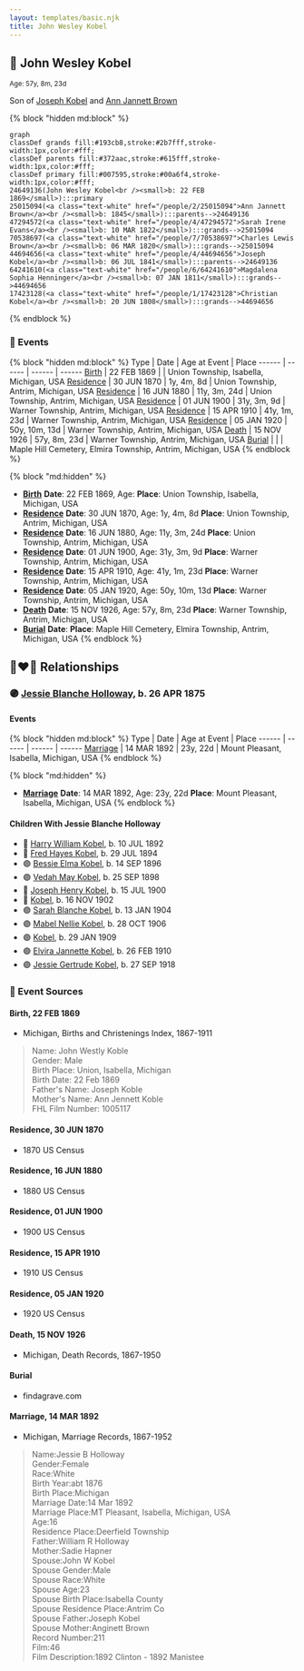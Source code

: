 ```yaml
---
layout: templates/basic.njk
title: John Wesley Kobel
---
```

## 🔵 John Wesley Kobel
<small>Age: 57y, 8m, 23d</small>

Son of [Joseph Kobel](/people/4/44694656) and [Ann Jannett Brown](/people/2/25015094)

{% block "hidden md:block" %}
```mermaid
graph
classDef grands fill:#193cb8,stroke:#2b7fff,stroke-width:1px,color:#fff;
classDef parents fill:#372aac,stroke:#615fff,stroke-width:1px,color:#fff;
classDef primary fill:#007595,stroke:#00a6f4,stroke-width:1px,color:#fff;
24649136(John Wesley Kobel<br /><small>b: 22 FEB 1869</small>):::primary
25015094(<a class="text-white" href="/people/2/25015094">Ann Jannett Brown</a><br /><small>b: 1845</small>):::parents-->24649136
47294572(<a class="text-white" href="/people/4/47294572">Sarah Irene Evans</a><br /><small>b: 10 MAR 1822</small>):::grands-->25015094
70538697(<a class="text-white" href="/people/7/70538697">Charles Lewis Brown</a><br /><small>b: 06 MAR 1820</small>):::grands-->25015094
44694656(<a class="text-white" href="/people/4/44694656">Joseph Kobel</a><br /><small>b: 06 JUL 1841</small>):::parents-->24649136
64241610(<a class="text-white" href="/people/6/64241610">Magdalena Sophia Henninger</a><br /><small>b: 07 JAN 1811</small>):::grands-->44694656
17423128(<a class="text-white" href="/people/1/17423128">Christian Kobel</a><br /><small>b: 20 JUN 1808</small>):::grands-->44694656
```
{% endblock %}

### 📆 Events

{% block "hidden md:block" %}
Type | Date | Age at Event | Place
------ | ------ | ------ | ------
[Birth](#event-event-2) | 22 FEB 1869 |  | Union Township, Isabella, Michigan, USA
[Residence](#event-event-0) | 30 JUN 1870 | 1y, 4m, 8d | Union Township, Antrim, Michigan, USA
[Residence](#event-event-1) | 16 JUN 1880 | 11y, 3m, 24d | Union Township, Antrim, Michigan, USA
[Residence](#event-event-2) | 01 JUN 1900 | 31y, 3m, 9d | Warner Township, Antrim, Michigan, USA
[Residence](#event-event-3) | 15 APR 1910 | 41y, 1m, 23d | Warner Township, Antrim, Michigan, USA
[Residence](#event-event-4) | 05 JAN 1920 | 50y, 10m, 13d | Warner Township, Antrim, Michigan, USA
[Death](#event-event-8) | 15 NOV 1926 | 57y, 8m, 23d | Warner Township, Antrim, Michigan, USA
[Burial](#event-event-9) |  |  | Maple Hill Cemetery, Elmira Township, Antrim, Michigan, USA
{% endblock %}

{% block "md:hidden" %}
- **[Birth](#event-event-2)**
**Date**: 22 FEB 1869, Age:
**Place**: Union Township, Isabella, Michigan, USA
- **[Residence](#event-event-0)**
**Date**: 30 JUN 1870, Age: 1y, 4m, 8d
**Place**: Union Township, Antrim, Michigan, USA
- **[Residence](#event-event-1)**
**Date**: 16 JUN 1880, Age: 11y, 3m, 24d
**Place**: Union Township, Antrim, Michigan, USA
- **[Residence](#event-event-2)**
**Date**: 01 JUN 1900, Age: 31y, 3m, 9d
**Place**: Warner Township, Antrim, Michigan, USA
- **[Residence](#event-event-3)**
**Date**: 15 APR 1910, Age: 41y, 1m, 23d
**Place**: Warner Township, Antrim, Michigan, USA
- **[Residence](#event-event-4)**
**Date**: 05 JAN 1920, Age: 50y, 10m, 13d
**Place**: Warner Township, Antrim, Michigan, USA
- **[Death](#event-event-8)**
**Date**: 15 NOV 1926, Age: 57y, 8m, 23d
**Place**: Warner Township, Antrim, Michigan, USA
- **[Burial](#event-event-9)**
**Date**:
**Place**: Maple Hill Cemetery, Elmira Township, Antrim, Michigan, USA
{% endblock %}

## 👩‍❤️‍👨 Relationships

### 🟣 [Jessie Blanche Holloway](/people/2/29242864), b. 26 APR 1875

#### Events

{% block "hidden md:block" %}
Type | Date | Age at Event | Place
------ | ------ | ------ | ------
[Marriage](#event-family-0-event-0) | 14 MAR 1892 | 23y, 22d | Mount Pleasant, Isabella, Michigan, USA
{% endblock %}

{% block "md:hidden" %}
- **[Marriage](#event-family-0-event-0)**
**Date**: 14 MAR 1892, Age: 23y, 22d
**Place**: Mount Pleasant, Isabella, Michigan, USA
{% endblock %}

#### Children With Jessie Blanche Holloway
* 🔵 [Harry William Kobel](/people/3/30496161), b. 10 JUL 1892
* 🔵 [Fred Hayes Kobel](/people/1/1672312), b. 29 JUL 1894
* 🟣 [Bessie Elma Kobel](/people/3/34277096), b. 14 SEP 1896
* 🟣 [Vedah May Kobel](/people/5/52554620), b. 25 SEP 1898
* 🔵 [Joseph Henry Kobel](/people/5/50400728), b. 15 JUL 1900
* 🔵 [Kobel](/people/4/43995845), b. 16 NOV 1902
* 🟣 [Sarah Blanche Kobel](/people/4/40397804), b. 13 JAN 1904
* 🟣 [Mabel Nellie Kobel](/people/6/69123608), b. 28 OCT 1906
* 🟣 [Kobel](/people/7/71908748), b. 29 JAN 1909
* 🟣 [Elvira Jannette Kobel](/people/2/2756961), b. 26 FEB 1910
* 🟣 [Jessie Gertrude Kobel](/people/9/95617946), b. 27 SEP 1918
### 📰 Event Sources

#### <a id="event-event-2"></a> Birth, 22 FEB 1869
* Michigan, Births and Christenings Index, 1867-1911
>   
  > Name: John Westly Koble  
  > Gender: Male  
  > Birth Place: Union, Isabella, Michigan  
  > Birth Date: 22 Feb 1869  
  > Father's Name: Joseph Koble  
  > Mother's Name: Ann Jennett Koble  
  > FHL Film Number: 1005117

#### <a id="event-event-0"></a> Residence, 30 JUN 1870
* 1870 US Census

#### <a id="event-event-1"></a> Residence, 16 JUN 1880
* 1880 US Census

#### <a id="event-event-2"></a> Residence, 01 JUN 1900
* 1900 US Census

#### <a id="event-event-3"></a> Residence, 15 APR 1910
* 1910 US Census

#### <a id="event-event-4"></a> Residence, 05 JAN 1920
* 1920 US Census

#### <a id="event-event-8"></a> Death, 15 NOV 1926
* Michigan, Death Records, 1867-1950

#### <a id="event-event-9"></a> Burial
* findagrave.com
#### <a id="event-family-0-event-0"></a> Marriage, 14 MAR 1892
* Michigan, Marriage Records, 1867-1952
>   
  > Name:Jessie B Holloway  
  > Gender:Female  
  > Race:White  
  > Birth Year:abt 1876  
  > Birth Place:Michigan  
  > Marriage Date:14 Mar 1892  
  > Marriage Place:MT Pleasant, Isabella, Michigan, USA  
  > Age:16  
  > Residence Place:Deerfield Township  
  > Father:William R Holloway  
  > Mother:Sadie Hapner  
  > Spouse:John W Kobel  
  > Spouse Gender:Male  
  > Spouse Race:White  
  > Spouse Age:23  
  > Spouse Birth Place:Isabella County  
  > Spouse Residence Place:Antrim Co  
  > Spouse Father:Joseph Kobel  
  > Spouse Mother:Anginett Brown  
  > Record Number:211  
  > Film:46  
  > Film Description:1892 Clinton - 1892 Manistee
